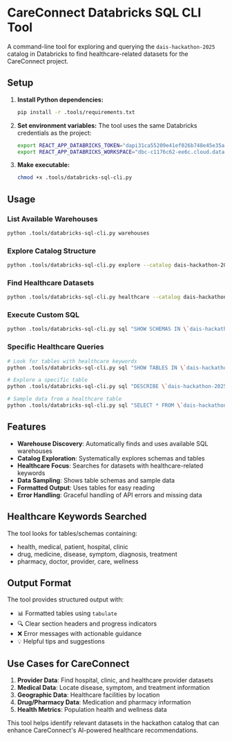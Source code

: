 # CareConnect Databricks SQL CLI Tool

A command-line tool for exploring and querying the `dais-hackathon-2025` catalog in Databricks to find healthcare-related datasets for the CareConnect project.

## Setup

1. **Install Python dependencies:**
   ```bash
   pip install -r .tools/requirements.txt
   ```

2. **Set environment variables:**
   The tool uses the same Databricks credentials as the project:
   ```bash
   export REACT_APP_DATABRICKS_TOKEN="dapi31ca55209e41ef026b748e45e35a005e"
   export REACT_APP_DATABRICKS_WORKSPACE="dbc-c1176c62-ee6c.cloud.databricks.com"
   ```

3. **Make executable:**
   ```bash
   chmod +x .tools/databricks-sql-cli.py
   ```

## Usage

### List Available Warehouses
```bash
python .tools/databricks-sql-cli.py warehouses
```

### Explore Catalog Structure
```bash
python .tools/databricks-sql-cli.py explore --catalog dais-hackathon-2025
```

### Find Healthcare Datasets
```bash
python .tools/databricks-sql-cli.py healthcare --catalog dais-hackathon-2025
```

### Execute Custom SQL
```bash
python .tools/databricks-sql-cli.py sql "SHOW SCHEMAS IN \`dais-hackathon-2025\`"
```

### Specific Healthcare Queries
```bash
# Look for tables with healthcare keywords
python .tools/databricks-sql-cli.py sql "SHOW TABLES IN \`dais-hackathon-2025\`.default"

# Explore a specific table
python .tools/databricks-sql-cli.py sql "DESCRIBE \`dais-hackathon-2025\`.default.table_name"

# Sample data from a healthcare table
python .tools/databricks-sql-cli.py sql "SELECT * FROM \`dais-hackathon-2025\`.schema.table LIMIT 10"
```

## Features

- **Warehouse Discovery**: Automatically finds and uses available SQL warehouses
- **Catalog Exploration**: Systematically explores schemas and tables
- **Healthcare Focus**: Searches for datasets with healthcare-related keywords
- **Data Sampling**: Shows table schemas and sample data
- **Formatted Output**: Uses tables for easy reading
- **Error Handling**: Graceful handling of API errors and missing data

## Healthcare Keywords Searched

The tool looks for tables/schemas containing:
- health, medical, patient, hospital, clinic
- drug, medicine, disease, symptom, diagnosis, treatment
- pharmacy, doctor, provider, care, wellness

## Output Format

The tool provides structured output with:
- 📊 Formatted tables using `tabulate`
- 🔍 Clear section headers and progress indicators
- ❌ Error messages with actionable guidance
- 💡 Helpful tips and suggestions

## Use Cases for CareConnect

1. **Provider Data**: Find hospital, clinic, and healthcare provider datasets
2. **Medical Data**: Locate disease, symptom, and treatment information
3. **Geographic Data**: Healthcare facilities by location
4. **Drug/Pharmacy Data**: Medication and pharmacy information
5. **Health Metrics**: Population health and wellness data

This tool helps identify relevant datasets in the hackathon catalog that can enhance CareConnect's AI-powered healthcare recommendations.